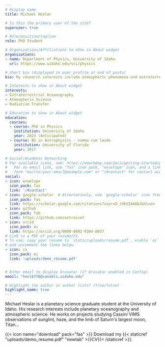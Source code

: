 ```yaml
---
# Display name
title: Michael Heslar

# Is this the primary user of the site?
superuser: true

# Role/position/tagline
role: PhD Student

# Organizations/Affiliations to show in About widget
organizations:
- name: Department of Physics, University of Idaho
  url: https://www.uidaho.edu/sci/physics

# Short bio (displayed in user profile at end of posts)
bio: My research interests include atmospheric phenomena and extraterrestrial oceanography on Saturn's largest natural satellite, Titan.

# Interests to show in About widget
interests:
- Extraterrestrial Oceanography
- Atmospheric Science
- Radiative Transfer

# Education to show in About widget
education:
  courses:
  - course: PhD in Physics
    institution: University of Idaho
    year: 2023 (Anticipated)
  - course: BS in Astrophysics - summa cum laude
    institution: University of Florida
    year: 2017

# Social/Academic Networking
# For available icons, see: https://wowchemy.com/docs/getting-started/page-builder/#icons
#   For an email link, use "fas" icon pack, "envelope" icon, and a link in the
#   form "mailto:your-email@example.com" or "/#contact" for contact widget.
social:
- icon: envelope
  icon_pack: fas
  link: '/#contact'
- icon: google-scholar  # Alternatively, use `google-scholar` icon from `ai` icon pack
  icon_pack: fas
  link: https://scholar.google.com/citations?user=O_JdkUIAAAAJ&hl=en
- icon: github
  icon_pack: fab
  link: https://github.com/astroice7
- icon: orcid
  icon_pack: ai
  link: https://orcid.org/0000-0002-9304-8657
# Link to a PDF of your resume/CV.
# To use: copy your resume to `static/uploads/resume.pdf`, enable `ai` icons in `params.toml`, 
# and uncomment the lines below.
- icon: cv
  icon_pack: ai
  link: 'uploads/demo_resume.pdf'


# Enter email to display Gravatar (if Gravatar enabled in Config)
email: "hesl6778@vandals.uidaho.edu"

# Highlight the author in author lists? (true/false)
highlight_name: true
---
```


Michael Heslar is a planetary science graduate student at the University of Idaho. His research interests include planetary oceanography and atmospheric science. He works on projects studying Cassini VIMS observations of sunglint, haze, and the limb of Saturn's largest moon, Titan...

{{< icon name="download" pack="fas" >}} Download my {{< staticref "uploads/demo_resume.pdf" "newtab" >}}CV{{< /staticref >}}.
